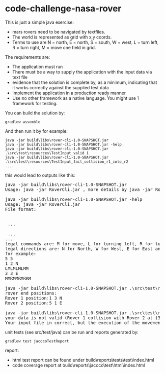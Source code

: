# code-challenge-nasa-rover

This is just a simple java exercise:

* mars rovers need to be navigated by textfiles.
* The world is represented as grid with x,y coords.
* Terms to use are N = north, E = north, S = south, W = west, L = turn left, R = turn right, M = move one field in grid.

The requirements are:
* The application must run
* There must be a way to supply the application with the input data via text file
* evidence that the solution is complete by, as a minimum, indicating that it works correctly against the supplied test data
* Implement the application in a production ready manner
* Use no other framework as a native language. You might use 1 framework for testing.

You can build the solution by:

    gradlew assemble

And then run it by for example:

    java -jar build\libs\rover-cli-1.0-SNAPSHOT.jar
    java -jar build\libs\rover-cli-1.0-SNAPSHOT.jar -help
    java -jar build\libs\rover-cli-1.0-SNAPSHOT.jar .\src\test\resources\TestInput_valid_1
    java -jar build\libs\rover-cli-1.0-SNAPSHOT.jar .\src\test\resources\TestInput_fail_collision_r1_into_r2
    ....

this would lead to outputs like this:

<PRE>
java -jar build\libs\rover-cli-1.0-SNAPSHOT.jar
Usage: java -jar RoverCli.jar <PATH TO FILE WITH COMMANDS>, more details by java -jar RoverCli.jar -help

java -jar build\libs\rover-cli-1.0-SNAPSHOT.jar -help
Usage: java -jar RoverCli.jar <PATH TO FILE WITH COMMANDS>
File format:
<MAX X COORDINATE> <MAX Y COORDINATE>
<X COORDINATE ROVER 1> <Y COORDINATE ROVER 1> <DIRECTION ROVER 1>
<COMMAND ROVER 1><COMMAND ROVER 1><COMMAND ROVER 1><COMMAND ROVER 1> ...
<X COORDINATE ROVER 2> <Y COORDINATE ROVER 2> <DIRECTION ROVER 2>
<COMMAND ROVER 2><COMMAND ROVER 2><COMMAND ROVER 1><COMMAND ROVER 2> ...
...
legal commands are: M for move, L for turning left, R for turning right, ...
legal directions are: N for North, W for West, E for East and S for South
for example:
5 5
1 2 N
LMLMLMLMM
3 3 E
MMRMMRMRRM

java -jar build\libs\rover-cli-1.0-SNAPSHOT.jar .\src\test\resources\TestInput_valid_1
rover end positions:
Rover 1 position:1 3 N
Rover 2 position:5 1 E

java -jar build\libs\rover-cli-1.0-SNAPSHOT.jar .\src\test\resources\TestInput_fail_collision_r1_into_r2
your data is not valid (Rover 1 collision with Rover 2 at (3,3)).
Your input file in correct, but the execution of the movements would lead to possible damage.
</PRE>

unit tests (see src/test/java) can be run and reports generated by:

    gradlew test jacocoTestReport

report:
   
* html test report can be found under build\reports\tests\test\index.html
* code coverage report at build\reports\jacoco\test\html\index.html

